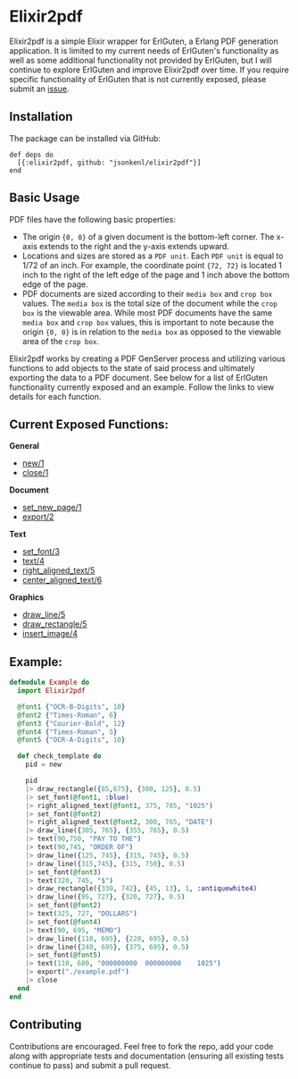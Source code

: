 # Elixir2pdf

Elixir2pdf is a simple Elixir wrapper for ErlGuten, a Erlang PDF generation application. It is limited to my current needs of ErlGuten's functionality as well as some additional functionality not provided by ErlGuten, but I will continue to explore ErlGuten and improve Elixir2pdf over time. If you require specific functionality of ErlGuten that is not currently exposed, please submit an [issue](https://github.com/kennellroxco/elixir2pdf/issues). 

## Installation

The package can be installed via GitHub:

    def deps do
      [{:elixir2pdf, github: "jsonkenl/elixir2pdf"}]
    end

## Basic Usage

PDF files have the following basic properties: 
- The origin `{0, 0}` of a given document is the bottom-left corner. The x-axis extends to the right and the y-axis extends upward.
- Locations and sizes are stored as a `PDF unit`. Each `PDF unit` is equal to 1/72 of an inch. For example, the coordinate point `{72, 72}` is located 1 inch to the right of the left edge of the page and 1 inch above the bottom edge of the page.
- PDF documents are sized according to their `media box` and `crop box` values. The `media box` is the total size of the document while the `crop box` is the viewable area. While most PDF documents have the same `media box` and `crop box` values, this is important to note because the origin `{0, 0}` is in relation to the `media box` as opposed to the viewable area of the `crop box`.

Elixir2pdf works by creating a PDF GenServer process and utilizing various functions to add objects to the state of said process and ultimately exporting the data to a PDF document. See below for a list of ErlGuten functionality currently exposed and an example. Follow the links to view details for each function. 

## Current Exposed Functions: 

**General**
- [new/1](https://github.com/kennellroxco/elixir2pdf/blob/master/lib/elixir2pdf.ex#L10)
- [close/1](https://github.com/kennellroxco/elixir2pdf/blob/master/lib/elixir2pdf.ex#L191)

**Document**
- [set_new_page/1](https://github.com/kennellroxco/elixir2pdf/blob/master/lib/elixir2pdf.ex#L22)
- [export/2](https://github.com/kennellroxco/elixir2pdf/blob/master/lib/elixir2pdf.ex#L179)

**Text**
- [set_font/3](https://github.com/kennellroxco/elixir2pdf/blob/master/lib/elixir2pdf.ex#L38)
- [text/4](https://github.com/kennellroxco/elixir2pdf/blob/master/lib/elixir2pdf.ex#L55)
- [right_aligned_text/5](https://github.com/kennellroxco/elixir2pdf/blob/master/lib/elixir2pdf.ex#L74)
- [center_aligned_text/6](https://github.com/kennellroxco/elixir2pdf/blob/master/lib/elixir2pdf.ex#L100)

**Graphics**
- [draw_line/5](https://github.com/kennellroxco/elixir2pdf/blob/master/lib/elixir2pdf.ex#L131)
- [draw_rectangle/5](https://github.com/kennellroxco/elixir2pdf/blob/master/lib/elixir2pdf.ex#L150)
- [insert_image/4](https://github.com/kennellroxco/elixir2pdf/blob/master/lib/elixir2pdf.ex#L167)

## Example:

```elixir
defmodule Example do
  import Elixir2pdf

  @font1 {"OCR-B-Digits", 10}
  @font2 {"Times-Roman", 6}
  @font3 {"Courier-Bold", 12}
  @font4 {"Times-Roman", 5}
  @font5 {"OCR-A-Digits", 10}

  def check_template do
    pid = new

    pid
    |> draw_rectangle({85,675}, {300, 125}, 0.5)
    |> set_font(@font1, :blue)
    |> right_aligned_text(@font1, 375, 785, "1025")
    |> set_font(@font2)
    |> right_aligned_text(@font2, 300, 765, "DATE")
    |> draw_line({305, 765}, {355, 765}, 0.5)
    |> text(90,750, "PAY TO THE")
    |> text(90,745, "ORDER OF")
    |> draw_line({125, 745}, {315, 745}, 0.5)
    |> draw_line({315,745}, {315, 750}, 0.5)
    |> set_font(@font3)
    |> text(320, 745, "$")
    |> draw_rectangle({330, 742}, {45, 13}, 1, :antiquewhite4)
    |> draw_line({95, 727}, {320, 727}, 0.5)
    |> set_font(@font2)
    |> text(325, 727, "DOLLARS")
    |> set_font(@font4)
    |> text(90, 695, "MEMO")
    |> draw_line({110, 695}, {220, 695}, 0.5)
    |> draw_line({240, 695}, {375, 695}, 0.5)
    |> set_font(@font5)
    |> text(110, 680, "000000000  000000000    1025")
    |> export("./example.pdf")
    |> close
  end
end
```

## Contributing 

Contributions are encouraged. Feel free to fork the repo, add your code along with appropriate tests and documentation (ensuring all existing tests continue to pass) and submit a pull request.


